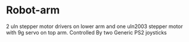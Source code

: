 # Robot-arm
2 uln stepper motor drivers on lower arm and one uln2003 stepper motor with 9g servo on top arm. Controlled By two Generic PS2 joysticks
